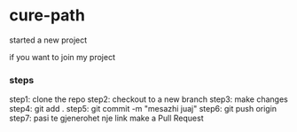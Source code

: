 # cure-path

started a new project

if you want to join my project
### steps
step1: clone the repo
step2: checkout to a new branch
step3: make changes
step4: git add .
step5: git commit -m "mesazhi juaj"
step6: git push origin <emri i branchit tuaj>
step7: pasi te gjenerohet nje link make a Pull Request